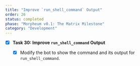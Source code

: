 ```yaml
---
title: "Improve `run_shell_command` Output"
order: 26
status: completed
phase: "Morpheum v0.1: The Matrix Milestone"
category: "Development"
---
```


- [x] **Task 30: Improve `run_shell_command` Output**

  - [x] Modify the bot to show the command and its output for
        `run_shell_command`.